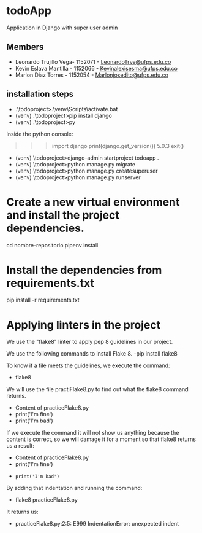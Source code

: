 # todoApp
Application in Django with super user admin

## Members

- Leonardo Trujillo Vega- 1152071 - LeonardoTrve@ufps.edu.co
- Kevin Eslava Mantilla - 1152066 - Kevinalexisesma@ufps.edu.co
- Marlon Diaz Torres - 1152054    - Marlonjosedito@ufps.edu.co

## installation steps

- .\todoproject>.\venv\Scripts\activate.bat
- (venv) .\todoproject>pip install django
- (venv) .\todoproject>py

Inside the python console:
>>> import django
>>> print(django.get_version())
    5.0.3
>>> exit()

- (venv) \todoproject>django-admin startproject todoapp .
- (venv) \todoproject>python manage.py migrate
- (venv) \todoproject>python manage.py createsuperuser 
- (venv) \todoproject>python manage.py runserver

# Create a new virtual environment and install the project dependencies.
cd nombre-repositorio
pipenv install

# Install the dependencies from requirements.txt
pip install -r requirements.txt

# Applying linters in the project
We use the "flake8" linter to apply pep 8 guidelines in our project.

We use the following commands to install Flake 8.
-pip install flake8

To know if a file meets the guidelines, we execute the command:
- flake8 <filename>

We will use the file practiFlake8.py to find out what the flake8 command returns.

- Content of practiceFlake8.py
- print('I'm fine')
- print('I'm bad')

If we execute the command it will not show us anything because the content is correct, so we will damage it for a moment so that flake8 returns us a result:

- Content of practiceFlake8.py
- print('I'm fine')
-     print('I'm bad')

By adding that indentation and running the command:

- flake8 practiceFlake8.py

It returns us:
- practiceFlake8.py:2:5: E999 IndentationError: unexpected indent